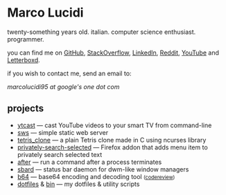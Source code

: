 Marco Lucidi
============

twenty-something years old. italian. computer science enthusiast. programmer.

you can find me on [GitHub][1], [StackOverflow][2], [LinkedIn][3], [Reddit][4],
[YouTube][5] and [Letterboxd][6].

if you wish to contact me, send an email to:

*marcolucidi95 at google's one dot com*

[1]: https://github.com/MarcoLucidi01
[2]: https://stackoverflow.com/users/13527856
[3]: https://linkedin.com/in/marcolucidi01
[4]: https://www.reddit.com/user/ml01
[5]: https://www.youtube.com/channel/UCshwKTbEEolwmZkwpgI2EOA
[6]: https://letterboxd.com/marcolucidi

projects
--------

- [ytcast][10] — cast YouTube videos to your smart TV from command-line
- [sws][11] — simple static web server
- [tetris_clone][12] — a plain Tetris clone made in C using ncurses library
- [privately-search-selected][13] — Firefox addon that adds menu item to privately search selected text
- [after][14] — run a command after a process terminates
- [sbard][15] — status bar daemon for dwm-like window managers
- [b64][16] — base64 encoding and decoding tool <small>([codereview][17])</small>
- [dotfiles][18] & [bin][19] — my dotfiles & utility scripts

[10]: https://github.com/MarcoLucidi01/ytcast
[11]: https://github.com/MarcoLucidi01/sws
[12]: https://github.com/MarcoLucidi01/tetris_clone
[13]: https://github.com/MarcoLucidi01/privately-search-selected
[14]: https://github.com/MarcoLucidi01/after
[15]: https://github.com/MarcoLucidi01/sbard
[16]: https://github.com/MarcoLucidi01/b64
[17]: https://codereview.stackexchange.com/questions/232103/base64-encoding-and-decoding-tool
[18]: https://github.com/MarcoLucidi01/dotfiles
[19]: https://github.com/MarcoLucidi01/bin
